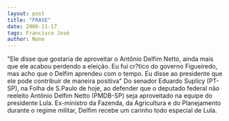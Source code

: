 ```yaml
---
layout: post
title: "FRASE"
date: 2006-11-17
tags: Francisco José
author: None
---
```

\"Ele disse que gostaria de aproveitar o Antônio Delfim Netto, ainda mais que ele acabou perdendo a eleição. Eu fui cr?tico do governo Figueiredo, mas acho que o Delfim aprendeu com o tempo. Eu disse ao presidente que ele pode contribuir de maneira positiva\"
Do senador Eduardo Suplicy (PT-SP), na Folha de S.Paulo de hoje, ao defender que o deputado federal não reeleito Antônio Delfim Netto (PMDB-SP) seja aproveitado na equipe do presidente Lula. Ex-ministro da Fazenda, da Agricultura e do Planejamento durante o regime militar, Delfim recebe um carinho todo especial de Lula. 